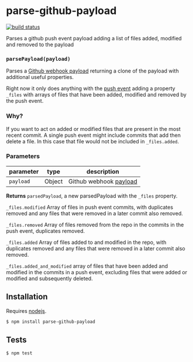 # parse-github-payload

[![build status](https://secure.travis-ci.org/digidem/parse-github-payload.png)](http://travis-ci.org/digidem/parse-github-payload)

Parses a github push event payload adding a list of files added, modified and removed to the payload


### `parsePayload(payload)`

Parses a [Github webhook
payload](https://developer.github.com/webhooks/#payloads) returning a clone
of the payload with additional useful properties.

Right now it only does anything with the [push
event](https://developer.github.com/v3/activity/events/types/#pushevent)
adding a property `_files` with arrays of files that have been added,
modified and removed by the push event.

### Why?

If you want to act on added or modified files that are present in the most
recent commit. A single push event might include commits that add then
delete a file. In this case that file would not be included in
`_files.added`.

### Parameters

| parameter | type   | description                                                                                |
| --------- | ------ | ------------------------------------------------------------------------------------------ |
| `payload` | Object | Github webhook [payload](https://developer.github.com/v3/activity/events/types/#pushevent) |



**Returns** `parsedPayload`, a new parsedPayload with the `_files` property.

`_files.modified` Array of files in push event commits, with duplicates
removed and any files that were removed in a later commit also removed.

`_files.removed` Array of files removed from the repo in the commits in the
push event, duplicates removed.

`_files.added` Array of files added to and modified in the repo, with
duplicates removed and any files that were removed in a later commit also
removed.

`_files.added_and_modified` array of files that have been added and
modified in the commits in a push event, excluding files that were added or
modified and subsequently deleted.

## Installation

Requires [nodejs](http://nodejs.org/).

```sh
$ npm install parse-github-payload
```

## Tests

```sh
$ npm test
```


